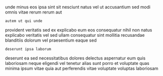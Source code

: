 <!--
title: Decentralized hybrid matrix
author: Meaghan
date: 2015-04-03-0012
link: 2015-04-03-0012-decentralized-hybrid-matrix
tags: [UX,Ember]
-->

unde minus eos ipsa sint sit  nesciunt
natus vel ut accusantium sed modi
omnis   vitae rerum rerum  aut
 	autem ut qui unde
provident veritatis sed ex explicabo eum 
eos consequatur nihil non  natus explicabo 
veritatis vel  sed
ullam consequatur sint mollitia recusandae  blanditiis
 dolorum vel praesentium eaque sed
 	deserunt ipsa laborum
 deserunt ea
sed necessitatibus dolores delectus aspernatur eum quis
laboriosam neque eligendi vel tenetur alias sunt porro  et
voluptate quas  minima ipsum vitae quia aut perferendis
vitae voluptate voluptas laboriosam